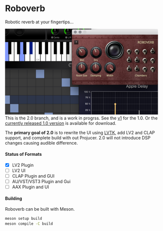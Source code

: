 # Roboverb
Robotic reverb at your fingertips...

![Screenshot](data/screenshot.png)
This is the 2.0 branch, and is a work in progrss. See the [v1](tree/v1) for the 1.0.  Or the [currently released 1.0 version](https://kushview.net/roboverb) is available for download.

The **primary goal of 2.0** is to rewrite the UI using [LVTK](https://gitlab.com/lvtk/lvtk), add LV2 and CLAP support, and complete build with out Projucer.  2.0 will not introduce DSP changes causing audible difference.

#### Status of Formats
- [x] LV2 Plugin
- [ ] LV2 UI
- [ ] CLAP Plugin and GUI
- [ ] AU/VST/VST3 Plugin and Gui
- [ ] AAX Plugin and UI 

#### Building
Roboverb can be built with Meson.

```bash
meson setup build
meson compile -C build
```
